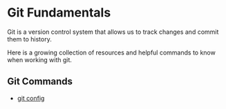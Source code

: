 # Git Fundamentals

Git is a version control system that allows us to track changes and commit them to history.

Here is a growing collection of resources and helpful commands to know when working with git.

## Git Commands
 - [git config](./commands/Config.md)
